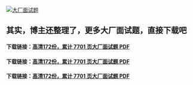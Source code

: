 [![大厂面试题](https://www.souyunku.com/wp-content/uploads/weixin/githup-weixin-2.png)]()

## 其实，博主还整理了，更多大厂面试题，直接下载吧

#### 下载链接：[高清172份，累计 7701 页大厂面试题  PDF](https://github.com/javatechnorth/javanorth-itbooks/blob/master/docs/index.md)
#### 下载链接：[高清172份，累计 7701 页大厂面试题  PDF](https://github.com/javatechnorth/javanorth-itbooks/blob/master/docs/index.md)
#### 下载链接：[高清172份，累计 7701 页大厂面试题  PDF](https://github.com/javatechnorth/javanorth-itbooks/blob/master/docs/index.md)

